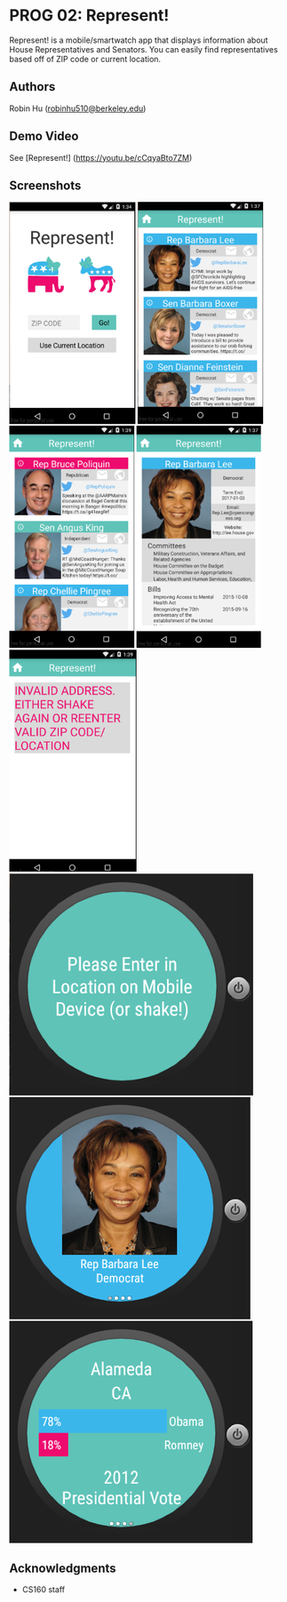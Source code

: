 # PROG 02: Represent!

Represent! is a mobile/smartwatch app that displays information about House Representatives and
Senators. You can easily find representatives based off of ZIP code or current location.

## Authors

Robin Hu ([robinhu510@berkeley.edu](mailto:robinhu510@berkeley.edu))

## Demo Video

See [Represent!] (https://youtu.be/cCqyaBto7ZM)

## Screenshots

<img src="screenshots/screen1.png" height="400" alt="Screenshot"/>
<img src="screenshots/screen2.png" height="400" alt="Screenshot"/>
<img src="screenshots/screen3.png" height="400" alt="Screenshot"/>
<img src="screenshots/screen4.png" height="400" alt="Screenshot"/>
<img src="screenshots/screen5.png" height="400" alt="Screenshot"/>
<img src="screenshots/mscreen1.png" height="400" alt="Screenshot"/>
<img src="screenshots/mscreen2.png" height="400" alt="Screenshot"/>
<img src="screenshots/mscreen3.png" height="400" alt="Screenshot"/>

## Acknowledgments

* CS160 staff

